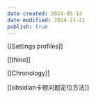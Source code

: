 ```yaml
---
date created: 2024-05-14
date modified: 2024-11-21
publish: true
---
```


[[Settings profiles]]  

[[thino]]

[[Chronology]]

[[obsidian卡顿问题定位方法]]